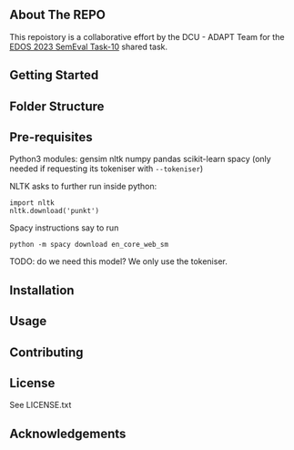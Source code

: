 <!-- ABOUT THE PROJECT -->
## About The REPO

This repoistory is a collaborative effort by the DCU - ADAPT Team for the
[EDOS 2023 SemEval Task-10](https://codalab.lisn.upsaclay.fr/competitions/7124)
shared task.


## Getting Started



## Folder Structure


## Pre-requisites

Python3 modules:
gensim
nltk 
numpy
pandas
scikit-learn
spacy (only needed if requesting its tokeniser with `--tokeniser`)

NLTK asks to further run inside python:
```
import nltk
nltk.download('punkt')
```

Spacy instructions say to run
```
python -m spacy download en_core_web_sm
```
TODO: do we need this model? We only use the tokeniser.


## Installation


## Usage


## Contributing


## License

See LICENSE.txt


## Acknowledgements



